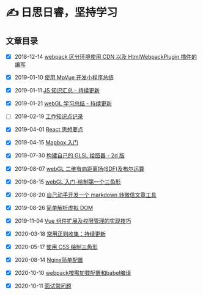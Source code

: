 # ✍️ 日思日睿，坚持学习

## 文章目录

- [x] 2018-12-14 [webpack 区分环境使用 CDN 以及 HtmlWebpackPlugin 插件的编写](https://github.com/zhouzhili/blog/issues/2)

- [x] 2019-01-10 [使用 MpVue 开发小程序总结](https://github.com/zhouzhili/blog/issues/3)

- [x] 2019-01-11 [JS 知识汇总 - 持续更新](https://github.com/zhouzhili/blog/issues/4)

- [x] 2019-01-21 [webGL 学习总结 - 持续更新](https://github.com/zhouzhili/blog/issues/5)

- [ ] 2019-02-19 [工作知识点记录](https://github.com/zhouzhili/blog/issues/6)

- [x] 2019-04-01 [React 思想要点](https://github.com/zhouzhili/blog/issues/7)

- [x] 2019-04-15 [Mapbox 入门](https://github.com/zhouzhili/blog/issues/8)

- [x] 2019-07-30 [构建自己的 GLSL 绘图器 - 2d 版](https://github.com/zhouzhili/blog/issues/10)

- [x] 2019-08-07 [webGL 二维有向距离场(SDF)及布尔运算](https://github.com/zhouzhili/blog/issues/11)

- [x] 2019-08-15 [webGL 入门-绘制第一个三角形](https://github.com/zhouzhili/blog/issues/12)

- [x] 2019-08-20 [自己动手开发一个 markdown 转微信文章工具](https://github.com/zhouzhili/blog/issues/13)

- [x] 2019-08-26 [简单解析虚拟 DOM](https://github.com/zhouzhili/blog/issues/14)

- [x] 2019-11-04 [Vue 组件扩展及权限管理的实现技巧](https://github.com/zhouzhili/blog/issues/15)

- [x] 2020-03-18 [常用正则收集：持续更新](https://github.com/zhouzhili/blog/issues/16)

- [x] 2020-05-17 [使用 CSS 绘制三角形](https://github.com/zhouzhili/blog/issues/17)

- [x] 2020-08-14 [Nginx简单配置](https://github.com/zhouzhili/blog/issues/18)

- [x] 2020-10-10 [webpack按需加载配置和babel编译](https://github.com/zhouzhili/blog/issues/19)

- [x] 2020-10-11 [面试常问题](https://github.com/zhouzhili/blog/issues/20)
